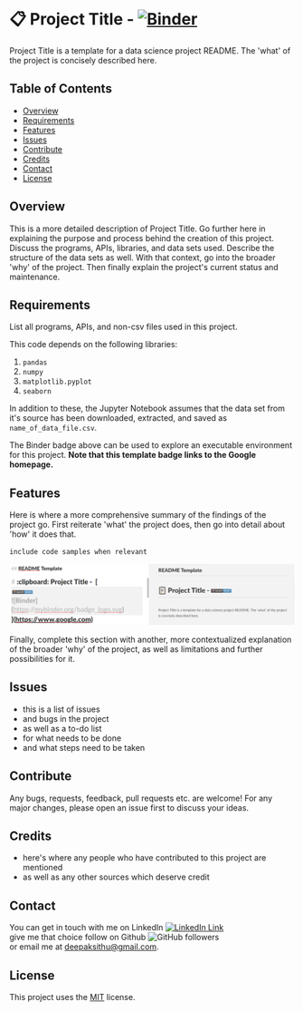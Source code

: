 # :clipboard: Project Title -  [![Binder](https://mybinder.org/badge_logo.svg)](https://www.google.com)
Project Title is a template for a data science project README. The 'what' of the project is concisely described here. 

## Table of Contents
- [Overview](#overview)
- [Requirements](#requirements) 
- [Features](#features)
- [Issues](#issues) 
- [Contribute](#contribute) 
- [Credits](#credits)
- [Contact](#contact)
- [License](#license)


## Overview
This is a more detailed description of Project Title. Go further here in explaining the purpose and process behind the creation of this project. Discuss the programs, APIs, libraries, and data sets used. Describe the structure of the data sets as well. With that context, go into the broader 'why' of the project. Then finally explain the project's current status and maintenance. 

## Requirements
List all programs, APIs, and non-csv files used in this project.

This code depends on the following libraries:
1. `pandas`
2. `numpy`
3. `matplotlib.pyplot`
4. `seaborn`

In addition to these, the Jupyter Notebook assumes that the data set from it's source has been downloaded, extracted, and saved as `name_of_data_file.csv`.

The Binder badge above can be used to explore an executable environment for this project. **Note that this template badge links to the Google homepage.**
## Features
Here is where a more comprehensive summary of the findings of the project go. First reiterate 'what' the project does, then go into detail about 'how' it does that.
```
include code samples when relevant
```
![alt_text](/Annotation105829.png?raw=true "and images/screenshots")

Finally, complete this section with another, more contextualized explanation of the broader 'why' of the project, as well as limitations and further possibilities for it.

## Issues

- this is a list of issues
- and bugs in the project
- as well as a to-do list
- for what needs to be done
- and what steps need to be taken

## Contribute
Any bugs, requests, feedback, pull requests etc. are welcome! For any major changes, please open an issue first to discuss your ideas.

## Credits
- here's where any people who have contributed to this project are mentioned
- as well as any other sources which deserve credit

## Contact
You can get in touch with me on LinkedIn [![LinkedIn Link](https://img.shields.io/badge/Connect-deepaksithu-blue.svg?logo=linkedin&longCache=true&style=social&label=Connect
)](https://www.linkedin.com/in/deepaksithu) <br>
give me that choice follow on Github      ![GitHub followers](https://img.shields.io/github/followers/deepaksithu?style=social)<br>
or email me at deepaksithu@gmail.com.

## License
This project uses the [MIT](https://choosealicense.com/licenses/mit/) license. 
